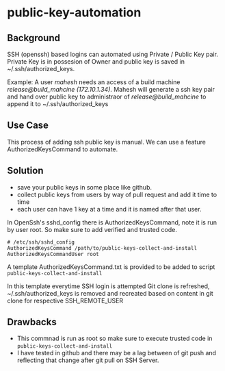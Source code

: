 # public-key-automation

## Background
SSH (openssh) based logins can automated using Private / Public Key pair. Private Key is in possesion of Owner and public key is saved in ~/.ssh/authorized_keys.

Example:
A user *mahesh* needs an access of a build machine *release@build_mahcine (172.10.1.34)*. 
Mahesh will generate a ssh key pair and hand over public key to administraor of *release@build_mahcine* to append it to ~/.ssh/authorized_keys

## Use Case 
This process of adding ssh public key is manual. We can use a feature AuthorizedKeysCommand to automate.

## Solution
+ save your public keys in some place like github. 
+ collect public keys from users by way of pull request and add it time to time
+ each user can have 1 key at a time and it is named after that user.

In OpenSsh's sshd_config there is AuthorizedKeysCommand, note it is run by user root. So make sure to add verified and trusted code.
```
# /etc/ssh/sshd_config
AuthorizedKeysCommand /path/to/public-keys-collect-and-install
AuthorizedKeysCommandUser root
```

A template AuthorizedKeysCommand.txt is provided to be added to script ```public-keys-collect-and-install```

In this template everytime SSH login is attempted Git clone is refreshed, ~/.ssh/authorized_keys is removed and recreated based on content in git clone for respective SSH_REMOTE_USER

## Drawbacks
+ This commnad is run as root so make sure to execute trusted code in ```public-keys-collect-and-install```
+ I have tested in github and there may be a lag between of git push and reflecting that change after git pull on SSH Server. 

